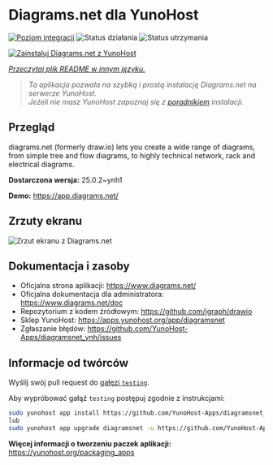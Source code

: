 <!--
To README zostało automatycznie wygenerowane przez <https://github.com/YunoHost/apps/tree/master/tools/readme_generator>
Nie powinno być ono edytowane ręcznie.
-->

# Diagrams.net dla YunoHost

[![Poziom integracji](https://apps.yunohost.org/badge/integration/diagramsnet)](https://ci-apps.yunohost.org/ci/apps/diagramsnet/)
![Status działania](https://apps.yunohost.org/badge/state/diagramsnet)
![Status utrzymania](https://apps.yunohost.org/badge/maintained/diagramsnet)

[![Zainstaluj Diagrams.net z YunoHost](https://install-app.yunohost.org/install-with-yunohost.svg)](https://install-app.yunohost.org/?app=diagramsnet)

*[Przeczytaj plik README w innym języku.](./ALL_README.md)*

> *Ta aplikacja pozwala na szybką i prostą instalację Diagrams.net na serwerze YunoHost.*  
> *Jeżeli nie masz YunoHost zapoznaj się z [poradnikiem](https://yunohost.org/install) instalacji.*

## Przegląd

diagrams.net (formerly draw.io) lets you create a wide range of diagrams, from simple tree and flow diagrams, to highly technical network, rack and electrical diagrams.


**Dostarczona wersja:** 25.0.2~ynh1

**Demo:** <https://app.diagrams.net/>

## Zrzuty ekranu

![Zrzut ekranu z Diagrams.net](./doc/screenshots/screenshot.png)

## Dokumentacja i zasoby

- Oficjalna strona aplikacji: <https://www.diagrams.net/>
- Oficjalna dokumentacja dla administratora: <https://www.diagrams.net/doc>
- Repozytorium z kodem źródłowym: <https://github.com/jgraph/drawio>
- Sklep YunoHost: <https://apps.yunohost.org/app/diagramsnet>
- Zgłaszanie błędów: <https://github.com/YunoHost-Apps/diagramsnet_ynh/issues>

## Informacje od twórców

Wyślij swój pull request do [gałęzi `testing`](https://github.com/YunoHost-Apps/diagramsnet_ynh/tree/testing).

Aby wypróbować gałąź `testing` postępuj zgodnie z instrukcjami:

```bash
sudo yunohost app install https://github.com/YunoHost-Apps/diagramsnet_ynh/tree/testing --debug
lub
sudo yunohost app upgrade diagramsnet -u https://github.com/YunoHost-Apps/diagramsnet_ynh/tree/testing --debug
```

**Więcej informacji o tworzeniu paczek aplikacji:** <https://yunohost.org/packaging_apps>
